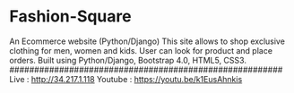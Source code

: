 # Fashion-Square
An Ecommerce website (Python/Django)
This site allows to shop exclusive clothing for men, women and kids. User can look for product and place orders.
Built using Python/Django, Bootstrap 4.0, HTML5, CSS3.
#######################################################
Live : http://34.217.1.118
Youtube : https://youtu.be/k1EusAhnkis
